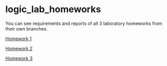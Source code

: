 # logic_lab_homeworks
You can see requirements and reports of all 3 laboratory homeworks from their own branches.

[Homework 1](https://github.com/mymermer/logic_lab_homeworks/tree/homework_1)

[Homework 2](https://github.com/mymermer/logic_lab_homeworks/tree/homework_2)

[Homework 3](https://github.com/mymermer/logic_lab_homeworks/tree/homework_3)
